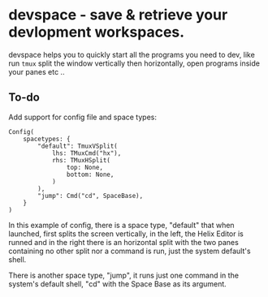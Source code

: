 # devspace - save & retrieve your devlopment workspaces.

devspace helps you to quickly start all the programs you need to dev, like run
`tmux` split the window vertically then horizontally, open programs inside your
panes etc ..

## To-do

Add support for config file and space types:

```ron
Config(
    spacetypes: {
        "default": TmuxVSplit(
            lhs: TMuxCmd("hx"),
            rhs: TMuxHSplit(
                top: None,
                bottom: None,
            )
        ),
        "jump": Cmd("cd", SpaceBase),
    }
)
```
In this example of config, there is a space type, "default" that when launched,
first splits the screen vertically, in the left, the Helix Editor is runned and
in the right there is an horizontal split with the two panes containing no
other split nor a command is run, just the system default's shell.

There is another space type, "jump", it runs just one command in the system's
default shell, "cd" with the Space Base as its argument.
